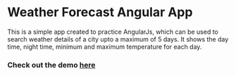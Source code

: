 # Weather Forecast Angular App

This is a simple app created to practice AngularJs, which can be used to search weather details of a city upto a maximum of 5 days.
It shows the day time, night time, minimum and maximum temperature for each day.

### Check out the demo [here](http://shubhamp.in/forecast/)
